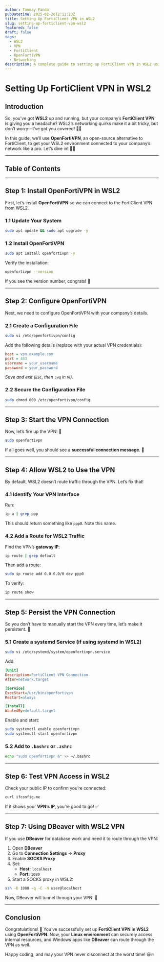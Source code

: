 ```yaml
---
author: Tanmay Panda
pubDatetime: 2025-02-26T2:11:23Z
title: Setting Up FortiClient VPN in WSL2
slug: setting-up-forticlient-vpn-wsl2
featured: false
draft: false
tags:
  - WSL2
  - VPN
  - FortiClient
  - OpenFortiVPN
  - Networking
description: A complete guide to setting up FortiClient VPN in WSL2 using OpenFortiVPN, so you can access internal resources seamlessly from your Linux environment.
---
```


# Setting Up FortiClient VPN in WSL2

## Introduction

So, you’ve got **WSL2** up and running, but your company’s **FortiClient VPN** is giving you a headache? WSL2’s networking quirks make it a bit tricky, but don’t worry—I’ve got you covered! 🎩✨

In this guide, we’ll use **OpenFortiVPN**, an open-source alternative to FortiClient, to get your WSL2 environment connected to your company’s network like a pro. Let’s dive in! 🏊‍♂️

---

## Table of Contents

---

## Step 1: Install OpenFortiVPN in WSL2

First, let’s install **OpenFortiVPN** so we can connect to the FortiClient VPN from WSL2.

### 1.1 Update Your System

```bash
sudo apt update && sudo apt upgrade -y
```

### 1.2 Install OpenFortiVPN

```bash
sudo apt install openfortivpn -y
```

Verify the installation:

```bash
openfortivpn --version
```

If you see the version number, congrats! 🎉

---

## Step 2: Configure OpenFortiVPN

Next, we need to configure OpenFortiVPN with your company’s details.

### 2.1 Create a Configuration File

```bash
sudo vi /etc/openfortivpn/config
```

Add the following details (replace with your actual VPN credentials):

```ini
host = vpn.example.com
port = 443
username = your_username
password = your_password
```

_Save and exit (`ESC`, then `:wq` in vi)._

### 2.2 Secure the Configuration File

```bash
sudo chmod 600 /etc/openfortivpn/config
```

---

## Step 3: Start the VPN Connection

Now, let’s fire up the VPN! 🚀

```bash
sudo openfortivpn
```

If all goes well, you should see a **successful connection message**. 🎉

---

## Step 4: Allow WSL2 to Use the VPN

By default, WSL2 doesn’t route traffic through the VPN. Let’s fix that!

### 4.1 Identify Your VPN Interface

Run:

```bash
ip a | grep ppp
```

This should return something like `ppp0`. Note this name.

### 4.2 Add a Route for WSL2 Traffic

Find the VPN’s **gateway IP**:

```bash
ip route | grep default
```

Then add a route:

```bash
sudo ip route add 0.0.0.0/0 dev ppp0
```

To verify:

```bash
ip route show
```

---

## Step 5: Persist the VPN Connection

So you don’t have to manually start the VPN every time, let’s make it persistent. 🔄

### 5.1 Create a systemd Service (if using systemd in WSL2)

```bash
sudo vi /etc/systemd/system/openfortivpn.service
```

Add:

```ini
[Unit]
Description=FortiClient VPN Connection
After=network.target

[Service]
ExecStart=/usr/bin/openfortivpn
Restart=always

[Install]
WantedBy=default.target
```

Enable and start:

```bash
sudo systemctl enable openfortivpn
sudo systemctl start openfortivpn
```

### 5.2 Add to `.bashrc` or `.zshrc`

```bash
echo "sudo openfortivpn &" >> ~/.bashrc
```

---

## Step 6: Test VPN Access in WSL2

Check your public IP to confirm you’re connected:

```bash
curl ifconfig.me
```

If it shows your **VPN’s IP**, you’re good to go! ✅

---

## Step 7: Using DBeaver with WSL2 VPN

If you use **DBeaver** for database work and need it to route through the VPN:

1. Open **DBeaver**
2. Go to **Connection Settings** → **Proxy**
3. Enable **SOCKS Proxy**
4. Set:
   - **Host:** `localhost`
   - **Port:** `1080`
5. Start a SOCKS proxy in WSL2:

```bash
ssh -D 1080 -q -C -N user@localhost
```

Now, DBeaver will tunnel through your VPN! 🚀

---

## Conclusion

Congratulations! 🎉 You’ve successfully set up **FortiClient VPN in WSL2** using **OpenFortiVPN**. Now, your **Linux environment** can securely access internal resources, and Windows apps like **DBeaver** can route through the VPN as well.

Happy coding, and may your VPN never disconnect at the worst time! 😆🔥
